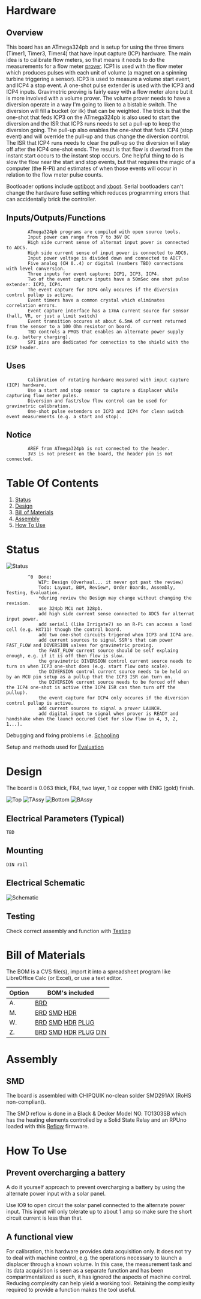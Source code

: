 # Hardware

## Overview

This board has an ATmega324pb and is setup for using the three timers (Timer1, Timer3, Timer4) that have input capture (ICP) hardware. The main idea is to calibrate flow meters, so that means it needs to do the measurements for a flow meter [prover]. ICP1 is used with the flow meter which produces pulses with each unit of volume (a magnet on a spinning turbine triggering a sensor). ICP3 is used to measure a volume start event, and ICP4 a stop event. A one-shot pulse extender is used with the ICP3 and ICP4 inputs. Gravimetric proving is fairly easy with a flow meter alone but it is more involved with a volume prover. The volume prover needs to have a diversion operate in a way I'm going to liken to a bistable switch. The diversion will fill a bucket (or ilk) that can be weighted. The trick is that the one-shot that feds ICP3 on the ATmega324pb is also used to start the diversion and the ISR that ICP3 runs needs to set a pull-up to keep the diversion going. The pull-up also enables the one-shot that feds ICP4 (stop event) and will override the pull-up and thus change the diversion control. The ISR that ICP4 runs needs to clear the pull-up so the diversion will stay off after the ICP4 one-shot ends. The result is that flow is diverted from the instant start occurs to the instant stop occurs. One helpful thing to do is slow the flow near the start and stop events, but that requires the magic of a computer (the R-Pi) and estimates of when those events will occur in relation to the flow meter pulse counts.

[prover]: http://asgmt.com/wp-content/uploads/2016/02/011_.pdf

Bootloader options include [optiboot] and [xboot]. Serial bootloaders can't change the hardware fuse setting which reduces programming errors that can accidentally brick the controller. 

[optiboot]: https://github.com/Optiboot/optiboot
[xboot]: https://github.com/alexforencich/xboot

## Inputs/Outputs/Functions

```
        ATmega324pb programs are compiled with open source tools.
        Input power can range from 7 to 36V DC
        High side current sense of alternat input power is connected to ADC5.
        High side current sense of input power is connected to ADC6.
        Input power voltage is divided down and connected to ADC7.
        Five analog (CH 0..4) or digital (numbers TBD) connections with level conversion.
        Three inputs for event capture: ICP1, ICP3, ICP4.
        Two of the event capture inputs have a 50mSec one shot pulse extender: ICP3, ICP4.
        The event capture for ICP4 only occures if the diversion control pullup is active.
        Event timers have a common crystal which eliminates correlation errors.
        Event capture interface has a 17mA current source for sensor (hall, VR, or just a limit switch)
        Event transition occures at about 6.5mA of current returned from the sensor to a 100 Ohm resistor on board.
        TBD controls a PMOS that enables an alternate power supply (e.g. battery charging).
        SPI pins are dedicated for connection to the shield with the ICSP header.
```

## Uses

```
        Calibration of rotating hardware measured with input capture (ICP) hardware.
        Use a start and stop sensor to capture a displacer while capturing flow meter pules.
        Diversion and fast/slow flow control can be used for gravimetric calibration. 
        One-shot pulse extenders on ICP3 and ICP4 for clean switch event measurements (e.g. a start and stop).
```

## Notice

```
        AREF from ATmega324pb is not connected to the header.
        3V3 is not present on the board, the header pin is not connected.
```


# Table Of Contents

1. [Status](#status)
2. [Design](#design)
3. [Bill of Materials](#bill-of-materials)
4. [Assembly](#assembly)
5. [How To Use](#how-to-use)


# Status

![Status](./status_icon.png "RPUicp Status")

```
        ^0  Done:  
            WIP: Design (Overhaul... it never got past the review)
            Todo: Layout, BOM, Review*, Order Boards, Assembly, Testing, Evaluation.
            *during review the Design may change without changing the revision.
            use 324pb MCU not 328pb.
            add high side current sense connected to ADC5 for alternat input power.
            add serial1 (like Irrigate7) so an R-Pi can access a load cell (e.g. HX711) though the control board.
            add two one-shot circuits trigered when ICP3 and ICP4 are.
            add current sources to signal SSR's that can power FAST_FLOW and DIVERSION valves for gravimetric proving.
            the FAST_FLOW current source should be self explaing enough, e.g. if it is off then flow is slow.
            the gravimetric DIVERSION control current source needs to turn on when ICP3 one-shot does (e.g. start flow onto scale).
            the DIVERSION control current source needs to be held on by an MCU pin setup as a pullup that the ICP3 ISR can turn on.
            the DIVERSION current source needs to be forced off when the ICP4 one-shot is active (the ICP4 ISR can then turn off the pullup).
            the event capture for ICP4 only occures if the diversion control pullup is active.
            add current sources to signal a prover LAUNCH.
            add digital input to signal when prover is READY and handshake when the launch occured (set for slow flow in 4, 3, 2, 1...).
```

Debugging and fixing problems i.e. [Schooling](./Schooling/)

Setup and methods used for [Evaluation](./Evaluation/)


# Design

The board is 0.063 thick, FR4, two layer, 1 oz copper with ENIG (gold) finish.

![Top](./Documents/17341,Top.png "RPUicp Top")
![TAssy](./Documents/17341,TAssy.jpg "RPUicp Top Assy")
![Bottom](./Documents/17341,Bottom.png "RPUicp Bottom")
![BAssy](./Documents/17341,BAssy.jpg "RPUicp Bottom Assy")

## Electrical Parameters (Typical)

```
TBD
```

## Mounting

```
DIN rail
```

## Electrical Schematic

![Schematic](./Documents/17341,Schematic.png "RPUicp Schematic")

## Testing

Check correct assembly and function with [Testing](./Testing/)


# Bill of Materials

The BOM is a CVS file(s), import it into a spreadsheet program like LibreOffice Calc (or Excel), or use a text editor.

Option | BOM's included
----- | ----- 
A. | [BRD] 
M. | [BRD] [SMD] [HDR] 
W. | [BRD] [SMD] [HDR] [PLUG]
Z. | [BRD] [SMD] [HDR] [PLUG] [DIN]

[BRD]: ./Design/17341BRD,BOM.csv
[SMD]: ./Design/17341SMD,BOM.csv
[HDR]: ./Design/17341HDR,BOM.csv
[PLUG]: ./Design/17341PLUG,BOM.csv
[DIN]: ./Design/17341DIN,BOM.csv


# Assembly

## SMD

The board is assembled with CHIPQUIK no-clean solder SMD291AX (RoHS non-compliant). 

The SMD reflow is done in a Black & Decker Model NO. TO1303SB which has the heating elements controlled by a Solid State Relay and an RPUno loaded with this [Reflow] firmware.

[Reflow]: ../Reflow


# How To Use

## Prevent overcharging a battery

A do it yourself approach to prevent overcharging a battery by using the alternate power input with a solar panel.

Use IO9 to open circuit the solar panel connected to the alternate power input. This input will only tolerate up to about 1 amp so make sure the short circuit current is less than that.


## A functional view

For calibration, this hardware provides data acquisition only. It does not try to deal with machine control, e.g. the operations necessary to launch a displacer through a known volume. In this case, the measurement task and its data acquisition is seen as a separate function and has been compartmentalized as such, it has ignored the aspects of machine control. Reducing complexity can help yield a working tool. Retaining the complexity required to provide a function makes the tool useful. 

